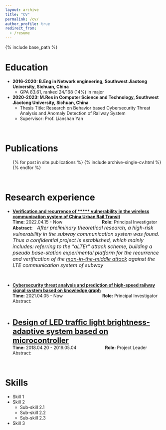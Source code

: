 ```yaml
---
layout: archive
title: "CV"
permalink: /cv/
author_profile: true
redirect_from:
  - /resume
---
```


{% include base_path %}
<!-- <img align="right" alt="standard" src="https://github.com/jayzheng98/jayzheng98.github.io/blob/master/images/1.jpg?raw=true" width="160" height="233">
<br> -->

Education
======
* **2016-2020: B.Eng in Network engineering, Southwest Jiaotong University, Sichuan, China**
    * GPA 83.61, ranked 24/168 (14%) in major <br>
* **2020-2023: M.Res in Computer Science and Technology, Southwest Jiaotong University, Sichuan, China**
    * Thesis Title: Research on Behavior based Cybersecurity Threat Analysis and Anomaly Detection of Railway System
    * Supervisor: Prof. Lianshan Yan
<br>

Publications
======
  <ul>{% for post in site.publications %}
    {% include archive-single-cv.html %}
  {% endfor %}</ul>
<br>  
  
Research experience
======

- **[Verification and recurrence of \*\*\*\*\* vulnerability in the wireless communication system of China Urban Rail Transit](/projects/project1)** <br>
**Time:** 2022.04.15 - Now &ensp;&ensp;&ensp;&ensp;&ensp;&ensp;&ensp;&ensp;&ensp;&ensp;&ensp;&ensp;&ensp;&ensp;&ensp;&ensp;&ensp; **Role:** Principal Investigator <br>
**Abstract:**&ensp;&ensp;*<font size='3'>After preliminary theoretical research, a high-risk vulnerability in the subway communication system was found. Thus a confidential project is established, which mainly includes: referring to the "aLTEr" attack scheme, building a pseudo base-station experimental platform for the recurrence and verification of the <u>man-in-the-middle attack</u> against the LTE communication system of subway</font>*
<br>

- **[Cybersecurity threat analysis and prediction of high-speed railway signal system based on knowledge graph](/projects/project2)** <br>
**Time:** 2021.04.05 - Now &ensp;&ensp;&ensp;&ensp;&ensp;&ensp;&ensp;&ensp;&ensp;&ensp;&ensp;&ensp;&ensp;&ensp;&ensp;&ensp;&ensp; **Role:** Principal Investigator <br>
Abstract:
<br>

- **<font size='5'>[Design of LED traffic light brightness-adaptive system based on microcontroller](/projects/project3)</font>** <br>
**Time:** 2018.04.20 - 2019.05.04 &ensp;&ensp;&ensp;&ensp;&ensp;&ensp;&ensp;&ensp;&ensp;&ensp;&ensp;&ensp; **Role:** Project Leader <br>
Abstract: 
<br>

Skills
======
* Skill 1
* Skill 2
  * Sub-skill 2.1
  * Sub-skill 2.2
  * Sub-skill 2.3
* Skill 3
